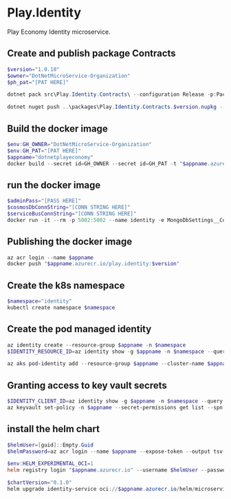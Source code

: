 # Play.Identity
Play Economy Identity microservice.

## Create and publish package Contracts
```powershell
$version="1.0.10"
$owner="DotNetMicroService-Organization"
$ph_pat="[PAT HERE]"

dotnet pack src\Play.Identity.Contracts\ --configuration Release -p:PackageVersion=$version -p:RepositoryUrl=https://github.com/$owner/play.identity -o ..\packages

dotnet nuget push ..\packages\Play.Identity.Contracts.$version.nupkg --api-key $ph_pat --source "github"
```

## Build the docker image
```powershell
$env:GH_OWNER="DotNetMicroService-Organization"
$env:GH_PAT="[PAT HERE]"
$appname="dotnetplayeconomy"
docker build --secret id=GH_OWNER --secret id=GH_PAT -t "$appname.azurecr.io/play.identity:$version" .
```

## run the docker image
```powershell
$adminPass="[PASS HERE]"
$cosmosDbConnString="[CONN STRING HERE]"
$serviceBusConnString="[CONN STRING HERE]"
docker run -it --rm -p 5002:5002 --name identity -e MongoDbSettings__ConnectionString=$cosmosDbConnString -e ServiceBusSettings__ConnectionString=$serviceBusConnString -e ServiceSettings__MessageBroker="SERVICEBUS" -e IdentitySettings__AdminUserPassword=$adminPass play.identity:$version
```

## Publishing the docker image
```powershell
az acr login --name $appname
docker push "$appname.azurecr.io/play.identity:$version"
```

## Create the k8s namespace
```powershell
$namespace="identity"
kubectl create namespace $namespace
```

## Create the pod managed identity
```powershell
az identity create --resource-group $appname -n $namespace
$IDENTITY_RESOURCE_ID=az identity show -g $appname -n $namespace --query id -otsv

az aks pod-identity add --resource-group $appname --cluster-name $appname --namespace $namespace --name $namespace --identity-resource-id $IDENTITY_RESOURCE_ID
```

## Granting access to key vault secrets
```powershell
$IDENTITY_CLIENT_ID=az identity show -g $appname -n $namespace --query clientId -otsv
az keyvault set-policy -n $appname --secret-permissions get list --spn $IDENTITY_CLIENT_ID
```

## install the helm chart
```powershell
$helmUser=[guid]::Empty.Guid
$helmPassword=az acr login --name $appname --expose-token --output tsv --query accessToken

$env:HELM_EXPERIMENTAL_OCI=1
helm registry login "$appname.azurecr.io" --username $helmUser --password $helmPassword

$chartVersion="0.1.0"
helm upgrade identity-service oci://$appname.azurecr.io/helm/microservice --version $chartVersion -f .\helm\values.yaml -n $namespace --install
```
